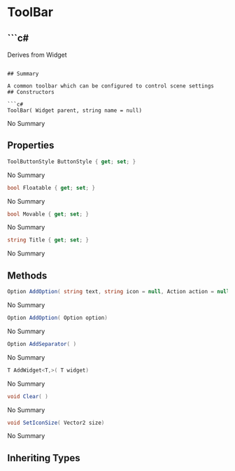 # ToolBar

## ```c#
Derives from Widget
```

## Summary

A common toolbar which can be configured to control scene settings
## Constructors

```c#
ToolBar( Widget parent, string name = null) 
```
No Summary
## Properties

```c#
ToolButtonStyle ButtonStyle { get; set; } 
```
No Summary
```c#
bool Floatable { get; set; } 
```
No Summary
```c#
bool Movable { get; set; } 
```
No Summary
```c#
string Title { get; set; } 
```
No Summary
## Methods

```c#
Option AddOption( string text, string icon = null, Action action = null) 
```
No Summary
```c#
Option AddOption( Option option) 
```
No Summary
```c#
Option AddSeparator( ) 
```
No Summary
```c#
T AddWidget<T,>( T widget) 
```
No Summary
```c#
void Clear( ) 
```
No Summary
```c#
void SetIconSize( Vector2 size) 
```
No Summary
## Inheriting Types

